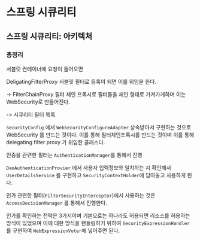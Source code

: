 # 스프링 시큐리티 

## 스프링 시큐리티: 아키텍처

### 총정리


서블릿 컨테이너에 요청이 들어오면
 
DeligatingFilterProxy 서블릿 필터로 등록이 되면 이를 위임을 한다.  

-> FilterChainProxy 필터 체인 프록시로 필터들을 체인 형태로 가져가게하며 이는 WebSecurity로 만들어진다.

-> 시큐리티 필터 목록

`SecurityConfig` 에서 `WebSecurityConfigureAdapter` 상속받아서 구현하는 것으로 WebSecurity 를 만드는 것이다. 이를 통해 필터체인프록시를 만드는 것이며 이를 통해 delegating filter proxy 가 위임한 클래스다.

인증을 관련한 필터는 `AuthenticationManager`를 통해서 진행

`DaoAuthenticationProvier` 에서 사용자 입력정보와 일치하는 지 확인해서 `UserDetailsService` 를 구현하고 `SecurityContextHolder`에 담아놓고 사용하게 된다.


인가 관련한 필터(`FilterSecurityInterceptor`)에서 사용하는 것은 `AccessDecisionManager` 를 통해서 진행한다.

인가를 확인하는 전략은 3가지이며 기본으로는 하나라도 허용되면 리소스를 허용하는 방식이 있었으며 이에 대한 방식을 핸들링하기 위하여
`SecurityExpressionHandler` 를 구현하여 `WebExpressionVoter`에 넣어주면 된다.


  


